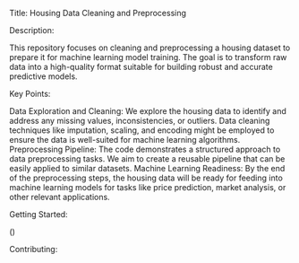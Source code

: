 Title: Housing Data Cleaning and Preprocessing

Description:

This repository focuses on cleaning and preprocessing a housing dataset to prepare it for machine learning model training. The goal is to transform raw data into a high-quality format suitable for building robust and accurate predictive models.

Key Points:

Data Exploration and Cleaning: We explore the housing data to identify and address any missing values, inconsistencies, or outliers. Data cleaning techniques like imputation, scaling, and encoding might be employed to ensure the data is well-suited for machine learning algorithms.
Preprocessing Pipeline: The code demonstrates a structured approach to data preprocessing tasks. We aim to create a reusable pipeline that can be easily applied to similar datasets.
Machine Learning Readiness: By the end of the preprocessing steps, the housing data will be ready for feeding into machine learning models for tasks like price prediction, market analysis, or other relevant applications.

Getting Started:

()

Contributing:

